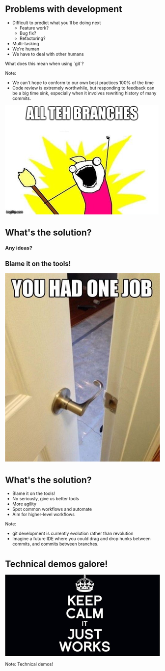 <!-- .slide: data-state="normal" id="problems" data-menu-title="Problems" data-timing="40" -->
# Problems with development

*   <!-- .element: class="fragment" -->
    Difficult to predict what you'll be doing next
    *   <!-- .element: class="fragment" -->
        Feature work?
    *   <!-- .element: class="fragment" -->
        Bug fix?
    *   <!-- .element: class="fragment" -->
        Refactoring?
*   <!-- .element: class="fragment" -->
    Multi-tasking
*   <!-- .element: class="fragment" -->
    We're human
*   <!-- .element: class="fragment" -->
    We have to deal with other humans

<!-- .element: class="fragment" --> What does this mean when using `git`?

Note:
- We can't hope to conform to our own best practices 100% of the time
- Code review is extremely worthwhile, but responding to
  feedback can be a big time sink, especially when it involves
  rewriting history of many commits.


<!-- .slide: data-state="blank-slide" class="full-screen" id="all-teh-branches" data-menu-title="Argh" data-timing="40" -->
<img alt="All teh branches!" src="images/all-teh-branches.jpg" />


<!-- .slide: data-state="normal" id="whats-the-solution" data-timing="20" -->
# What's the solution?

### Any ideas?

## Blame it on the tools!  <!-- .element: class="fragment" -->


<!-- .slide: data-state="blank-slide" class="full-screen" id="one-job" data-menu-title="You had one job" data-timing="40" -->
<img alt="You had one job (door with knob on the wrong way)" src="images/one-job.jpg" />


<!-- .slide: data-state="normal" id="solution" data-menu-title="Solutions" data-timing="40" -->
# What's the solution?

*   Blame it on the tools!
*   <!-- .element: class="fragment" -->
    No seriously, give us better tools
*   <!-- .element: class="fragment" -->
    More agility
*   <!-- .element: class="fragment" -->
    Spot common workflows and automate
*   <!-- .element: class="fragment" -->
    Aim for higher-level workflows

Note:
- git development is currently evolution rather than revolution
- Imagine a future IDE where you could drag and drop hunks
  between commits, and commits between branches.


<!-- .slide: data-state="section-break" id="demos" data-menu-title="Demos" data-timing="40" -->
# Technical demos galore!


<!-- .slide: data-state="blank-slide" class="full-screen" id="keep-calm" data-menu-title="Keep Calm" data-timing="40" -->
<img alt="Keep Calm, It Just Works" src="images/keep-calm-it-just-works.jpg" />

Note:
Technical demos!
